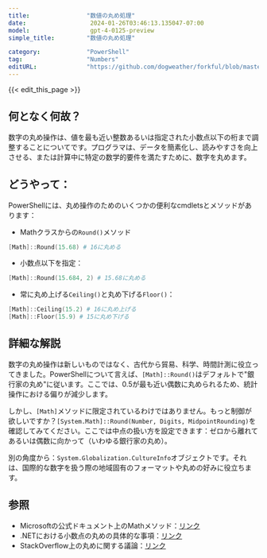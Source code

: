 ```yaml
---
title:                "数値の丸め処理"
date:                  2024-01-26T03:46:13.135047-07:00
model:                 gpt-4-0125-preview
simple_title:         "数値の丸め処理"

category:             "PowerShell"
tag:                  "Numbers"
editURL:              "https://github.com/dogweather/forkful/blob/master/content/ja/powershell/rounding-numbers.md"
---
```


{{< edit_this_page >}}

## 何となく何故？
数字の丸め操作は、値を最も近い整数あるいは指定された小数点以下の桁まで調整することについてです。プログラマは、データを簡素化し、読みやすさを向上させる、または計算中に特定の数学的要件を満たすために、数字を丸めます。

## どうやって：
PowerShellには、丸め操作のためのいくつかの便利なcmdletsとメソッドがあります：

- Mathクラスからの`Round()`メソッド
```PowerShell
[Math]::Round(15.68) # 16に丸める
```
- 小数点以下を指定：
```PowerShell
[Math]::Round(15.684, 2) # 15.68に丸める
```
- 常に丸め上げる`Ceiling()`と丸め下げる`Floor()`：
```PowerShell
[Math]::Ceiling(15.2) # 16に丸め上げる
[Math]::Floor(15.9) # 15に丸め下げる
```

## 詳細な解説
数字の丸め操作は新しいものではなく、古代から貿易、科学、時間計測に役立ってきました。PowerShellについて言えば、`[Math]::Round()`はデフォルトで"銀行家の丸め"に従います。ここでは、0.5が最も近い偶数に丸められるため、統計操作における偏りが減少します。

しかし、`[Math]`メソッドに限定されているわけではありません。もっと制御が欲しいですか？`[System.Math]::Round(Number, Digits, MidpointRounding)`を確認してみてください。ここでは中点の扱い方を設定できます：ゼロから離れてあるいは偶数に向かって（いわゆる銀行家の丸め）。

別の角度から：`System.Globalization.CultureInfo`オブジェクトです。それは、国際的な数字を扱う際の地域固有のフォーマットや丸めの好みに役立ちます。

## 参照
- Microsoftの公式ドキュメント上のMathメソッド：[リンク](https://learn.microsoft.com/en-us/dotnet/api/system.math?view=net-7.0)
- .NETにおける小数点の丸めの具体的な事項：[リンク](https://learn.microsoft.com/en-us/dotnet/api/system.midpointrounding?view=net-7.0)
- StackOverflow上の丸めに関する議論：[リンク](https://stackoverflow.com/questions/tagged/rounding+powershell)
